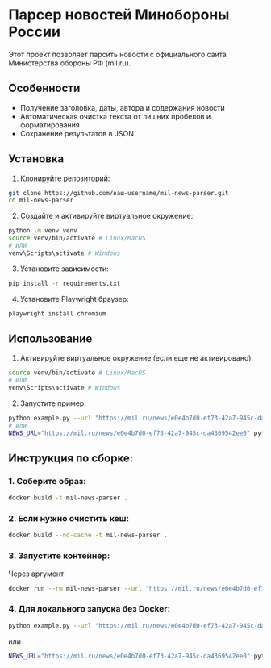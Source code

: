 # Парсер новостей Минобороны России

Этот проект позволяет парсить новости с официального сайта Министерства обороны РФ (mil.ru).

## Особенности
- Получение заголовка, даты, автора и содержания новости
- Автоматическая очистка текста от лишних пробелов и форматирования
- Сохранение результатов в JSON

## Установка

1. Клонируйте репозиторий:
```bash
git clone https://github.com/ваш-username/mil-news-parser.git
cd mil-news-parser
```

2. Создайте и активируйте виртуальное окружение:
```bash
python -m venv venv
source venv/bin/activate # Linux/MacOS
# ИЛИ
venv\Scripts\activate # Windows
```

3. Установите зависимости:
```bash
pip install -r requirements.txt
```

4. Установите Playwright браузер:
```bash
playwright install chromium
```

## Использование

1. Активируйте виртуальное окружение (если еще не активировано):
```bash
source venv/bin/activate # Linux/MacOS
# ИЛИ
venv\Scripts\activate # Windows
```

2. Запустите пример:
```bash
python example.py --url "https://mil.ru/news/e0e4b7d0-ef73-42a7-945c-da4369542ee0"
# или
NEWS_URL="https://mil.ru/news/e0e4b7d0-ef73-42a7-945c-da4369542ee0" python example.py
```


## Инструкция по сборке:

### 1. Соберите образ:

```bash
docker build -t mil-news-parser .
```

### 2. Если нужно очистить кеш:

```bash
docker build --no-cache -t mil-news-parser .
```

### 3. Запустите контейнер:

Через аргумент

```bash
docker run --rm mil-news-parser --url "https://mil.ru/news/e0e4b7d0-ef73-42a7-945c-da4369542ee0"
```

### 4. Для локального запуска без Docker:

```bash
python example.py --url "https://mil.ru/news/e0e4b7d0-ef73-42a7-945c-da4369542ee0"
```

или

```bash
NEWS_URL="https://mil.ru/news/e0e4b7d0-ef73-42a7-945c-da4369542ee0" python example.py
```